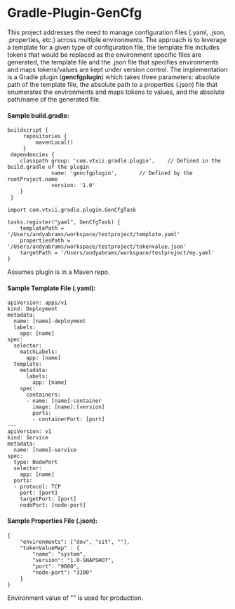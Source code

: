 # Gradle-Plugin-GenCfg

This project addresses the need to manage configuration files (.yaml, .json, .properties, etc.) across multiple environments.  The approach is to leverage a template for a given type of configuration file, the template file includes tokens that would be replaced as the environment specific files are generated, the template file and the .json file that specifies environments and maps tokens/values are kept under version control.  The implementation is a Gradle plugin (**gencfgplugin**) which takes three parameters:  absolute path of the template file, the absolute path to a properties (.json) file that enumerates the environments and maps tokens to values, and the absolute path/name of the generated file.     

#### Sample build.gradle:

	buildscript {
	     repositories {
	         mavenLocal()
	     }
	 dependencies {
	    classpath group: 'com.vtxii.gradle.plugin',    // Defined in the build.gradle of the plugin
	              name: 'gencfgplugin',       // Defined by the rootProject.name 
	              version: '1.0'
	    }
	 }
	
	import com.vtxii.gradle.plugin.GenCfgTask
	
	tasks.register("yaml", GenCfgTask) {
	    templatePath = '/Users/andyabrams/workspace/testproject/template.yaml'
	    propertiesPath = '/Users/andyabrams/workspace/testproject/tokenvalue.json'
	    targetPath = '/Users/andyabrams/workspace/testproject/my.yaml'
	}
	
Assumes plugin is in a Maven repo.
#### Sample Template File (.yaml):
	apiVersion: apps/v1
	kind: Deployment
	metadata:
	  name: [name]-deployment
	  labels:
	    app: [name]
	spec:
	  selector:
	    matchLabels:
	      app: [name]
	  template:
	    metadata:
	      labels:
	        app: [name]
	    spec:
	      containers:
	      - name: [name]-container
	        image: [name]:[version]
	        ports:
	        - containerPort: [port]
	---
	apiVersion: v1
	kind: Service
	metadata:
	  name: [name]-service
	spec:
	  type: NodePort
	  selector:
	    app: [name]
	  ports:
	  - protocol: TCP
	    port: [port]
	    targetPort: [port]
	    nodePort: [node-port]
#### Sample Properties File (.json):
	{
		"environments": ["dev", "sit", ""],
		"tokenValueMap" : {
			"name": "system",
			"version": "1.0-SNAPSHOT",
			"port": "9080",
			"node-port": "3100"
		}
	}
Environment value of "" is used for production.